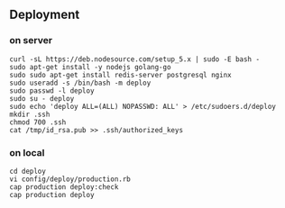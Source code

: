 Deployment
---

### on server
    curl -sL https://deb.nodesource.com/setup_5.x | sudo -E bash -
    sudo apt-get install -y nodejs golang-go
    sudo sudo apt-get install redis-server postgresql nginx
    sudo useradd -s /bin/bash -m deploy
    sudo passwd -l deploy
    sudo su - deploy
    sudo echo 'deploy ALL=(ALL) NOPASSWD: ALL' > /etc/sudoers.d/deploy
    mkdir .ssh
    chmod 700 .ssh
    cat /tmp/id_rsa.pub >> .ssh/authorized_keys


### on local
    cd deploy
    vi config/deploy/production.rb
    cap production deploy:check
    cap production deploy
